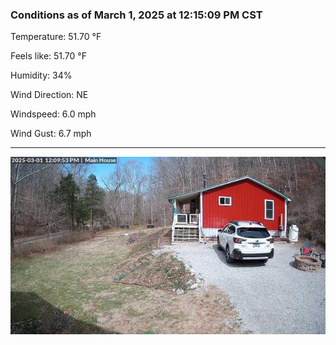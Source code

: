 ### Conditions as of March 1, 2025 at 12:15:09 PM CST 

Temperature: 51.70 &deg;F

Feels like: 51.70 &deg;F

Humidity: 34%

Wind Direction: NE

Windspeed: 6.0 mph

Wind Gust: 6.7 mph

---

<img src="./images/latest.jpeg"/>

